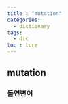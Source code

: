 ```yaml
---
title : "mutation"
categories:
  - dictionary
tags:
  - dic
toc : ture
---
```


## mutation
### 돌연변이
